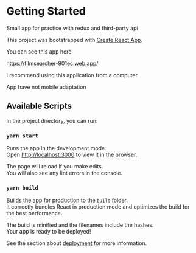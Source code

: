 # Getting Started 

Small app for practice with redux and third-party api

This project was bootstrapped with [Create React App](https://github.com/facebook/create-react-app).

You can see this app here

https://filmsearcher-901ec.web.app/


I recommend using this application from a computer

App have not mobile adaptation

## Available Scripts

In the project directory, you can run:

### `yarn start`

Runs the app in the development mode.\
Open [http://localhost:3000](http://localhost:3000) to view it in the browser.

The page will reload if you make edits.\
You will also see any lint errors in the console.

### `yarn build`

Builds the app for production to the `build` folder.\
It correctly bundles React in production mode and optimizes the build for the best performance.

The build is minified and the filenames include the hashes.\
Your app is ready to be deployed!

See the section about [deployment](https://facebook.github.io/create-react-app/docs/deployment) for more information.


